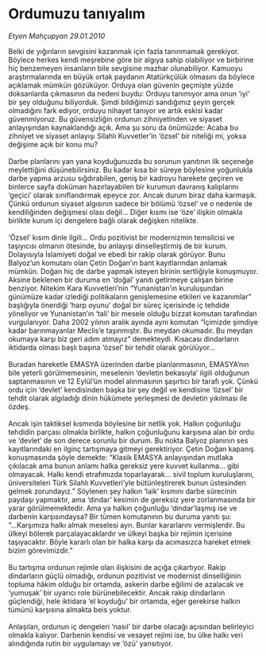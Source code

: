 # Ordumuzu tanıyalım

*Etyen Mahçupyan 29.01.2010*

<div class="taraf_structure_2col_1zq">
<div class="margen_n">



 <p>Belki de yığınların sevgisini kazanmak için fazla tanınmamak gerekiyor. Böylece herkes kendi meşrebine göre bir algıya sahip olabiliyor ve birbirine hiç benzemeyen insanların bile sevgisine mazhar olunabiliyor. Kamuoyu araştırmalarında en büyük ortak paydanın Atatürkçülük olmasını da böylece açıklamak mümkün gözüküyor. Orduya olan güvenin geçmişte yüzde doksanlarda çıkmasının da nedeni buydu: Orduyu tanımıyor ama onun ‘iyi’ bir şey olduğunu biliyorduk. Şimdi bildiğimizi sandığımız şeyin gerçek olmadığını fark ediyor, orduyu nihayet tanıyor ve artık eskisi kadar güvenmiyoruz. Bu güvensizliğin ordunun zihniyetinden ve siyaset anlayışından kaynaklandığı açık. Ama şu soru da önümüzde: Acaba bu zihniyet ve siyaset anlayışı Silahlı Kuvvetler’in ‘özsel’ bir niteliği mi, yoksa değişime açık bir konu mu? <br/><br/>Darbe planlarını yan yana koyduğunuzda bu sorunun yanıtının ilk seçeneğe meylettiğini düşünebilirsiniz. Bu kadar kısa bir süreye böylesine yoğunlukla darbe yapma arzusu sığdırabilen, geniş bir kadroyu harekete geçiren ve binlerce sayfa doküman hazırlayabilen bir kurumun davranış kalıplarını ‘geçici’ olarak sınıflandırmak epeyce zor. Ancak durum biraz daha karmaşık. Çünkü ordunun siyaset algısının sadece bir bölümü ‘özsel’ ve o nedenle de kendiliğinden değişmesi olası değil... Diğer kısmı ise ‘öze’ ilişkin olmakla birlikte kurum içi dengelere bağlı olarak değişken nitelikte. <br/><br/>‘Özsel’ kısım dinle ilgili... Ordu pozitivist bir modernizmin temsilcisi ve taşıyıcısı olmanın ötesinde, bu anlayışı dinselleştirmiş de bir kurum. Dolayısıyla İslamiyeti doğal ve ebedi bir rakip olarak görüyor. Bunu Balyoz’un komutanı olan Çetin Doğan’ın bant kayıtlarından anlamak mümkün. Doğan hiç de darbe yapmak isteyen birinin sertliğiyle konuşmuyor. Aksine beklenen bir duruma en ‘doğal’ yanıtı getirmeye çalışan birine benziyor. Nitekim Kara Kuvvetleri’nin “Yunanistan’ın kuruluşundan günümüze kadar izlediği politikaların genişlemesine etkileri ve kazanımlar” başlığıyla önerdiği ‘harp oyunu’ doğal bir süreç içerisinde iç tehdide yöneliyor ve Yunanistan’ın ‘tali’ bir mesele olduğu bizzat komutan tarafından vurgulanıyor. Daha 2002 yılının aralık ayında aynı komutan “İçimizde şimdiye kadar barınmayanlar Meclis’e taşınmıştır. Bu meydan okumadır. Bu meydan okumaya karşı biz geri adım atmayız” demekteydi. Kısacası dindarların iktidarda olması başlı başına ‘özsel’ bir tehdit olarak görülüyor... <br/><br/>Buradan hareketle EMASYA üzerinden darbe planlanmasının, EMASYA’nın bile yeterli görülmemesinin, meselenin ‘devletin bekasıyla’ ilgili olduğunun saptanmasının ve 12 Eylül’ün model alınmasının şaşırtıcı bir tarafı yok. Çünkü ordu için ‘devlet’ kendisinden başka bir şey değil ve kendisine ‘özsel’ bir tehdit olarak algıladığı dinin hükümete yerleşmesi de devletin yıkılması ile özdeş. <br/><br/>Ancak işin taktiksel kısmında böylesine bir netlik yok. Halkın çoğunluğu tehdidin parçası olmakla birlikte, halkın çoğunluğunu karşısına alan bir ordu ve ‘devlet’ de son derece sorunlu bir durum. Bu nokta Balyoz planının ses kayıtlarındaki en ilginç tartışmaya gitmeyi gerektiriyor. Çetin Doğan kapanış konuşmasında şöyle demekte: “Klasik EMASYA anlayışından mutlaka çıkılacak ama bunun anlamı halka gereksiz yere kuvvet kullanma... gibi olmayacak. Halkı kendi etrafımızda toparlayarak... sivil toplum kuruluşlarını, üniversiteleri Türk Silahlı Kuvvetleri’yle bütünleştirerek bunun üstesinden gelmek zorundayız.” Söylenen şey halkın ‘laik’ kısmını darbe sürecinin paydaşı yapmaktır, ama ‘dindar’ kesimin de gereksiz yere zorlanmasında bir yarar görülmemektedir. Ama ya halkın çoğunluğu ‘dindar’laşmış ise ve darbenin karşısındaysa? Bir tümen komutanının bu duruma yanıtı şu: “...Karşımıza halkı almak meselesi ayrı. Bunlar kararlarını vermişlerdir. Bu ülkeyi bölerek parçalayacaklardır ve ülkeyi başka bir rejimin içerisine taşıyacaktır. Böyle kararlı olan bir halka karşı da acımasızca hareket etmek bizim görevimizdir.” <br/><br/>Bu tartışma ordunun rejimle olan ilişkisini de açığa çıkartıyor. Rakip dindarların güçlü olmadığı, ordunun pozitivist ve modernist dinselliğinin topluma hâkim olduğu bir ortamda, askerin darbe eğilimi de azalacak ve ‘yumuşak’ bir uyarıcı role bürünebilecektir. Ancak rakip dindarların güçlendiği, hele iktidara ‘el koyduğu’ bir ortamda, eğer gerekirse halkın tümünü karşısına almakta beis yoktur. <br/><br/>Anlaşılan, ordunun iç dengeleri ‘nasıl’ bir darbe olacağı açısından belirleyici olmakla kalıyor. Darbenin kendisi ve vesayet rejimi ise, bu ülke halkı veri alındığında rutin bir uygulamayı ve ‘özü’ yansıtıyor.</p>
<br/>
<br/>
<br/>



<br/>


<div id="taraf_not">
</div>

</div>


</div>
